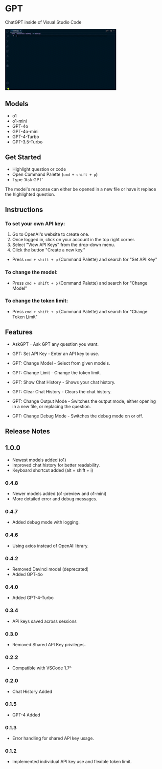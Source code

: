 # GPT

ChatGPT inside of Visual Studio Code

![](https://raw.githubusercontent.com/silasnevstad/GPT-Extension-VSCode/main/demo.gif?raw=true)

## Models
- o1
- o1-mini
- GPT-4o
- GPT-4o-mini
- GPT-4-Turbo
- GPT-3.5-Turbo

## Get Started
* Highlight question or code
* Open Command Palette (```cmd + shift + p```)
* Type 'Ask GPT'

The model's response can either be opened in a new file or have it replace the highlighted question.

## Instructions

### To set your own API key:
1. Go to OpenAI's website to create one.
2. Once logged in, click on your account in the top right corner.
3. Select "View API Keys" from the drop-down menu.
4. Click the button "Create a new key."

- Press ```cmd + shift + p``` (Command Palette) and search for "Set API Key"

### To change the model:

- Press ```cmd + shift + p``` (Command Palette) and search for "Change Model"

### To change the token limit:

- Press ```cmd + shift + p``` (Command Palette) and search for "Change Token Limit"



## Features

- AskGPT - Ask GPT any question you want.

- GPT: Set API Key - Enter an API key to use.

- GPT: Change Model - Select from given models.

- GPT: Change Limit - Change the token limit.

- GPT: Show Chat History - Shows your chat history.

- GPT: Clear Chat History - Clears the chat history.

- GPT: Change Output Mode - Switches the output mode, either opening in a new file, or replacing the question.

- GPT: Change Debug Mode - Switches the debug mode on or off.

## Release Notes

## 1.0.0
- Newest models added (o1)
- Improved chat history for better readability.
- Keyboard shortcut added (alt + shift + i)

### 0.4.8
- Newer models added (o1-preview and o1-mini)
- More detailed error and debug messages.

### 0.4.7
- Added debug mode with logging.

### 0.4.6
- Using axios instead of OpenAI library.

### 0.4.2
- Removed Davinci model (deprecated)
- Added GPT-4o

### 0.4.0
- Added GPT-4-Turbo

### 0.3.4
- API keys saved across sessions

### 0.3.0
- Removed Shared API Key privileges.

### 0.2.2
- Compatible with VSCode 1.7^

### 0.2.0
- Chat History Added

### 0.1.5
- GPT-4 Added

### 0.1.3
- Error handling for shared API key usage.

### 0.1.2
- Implemented individual API key use and flexible token limit.